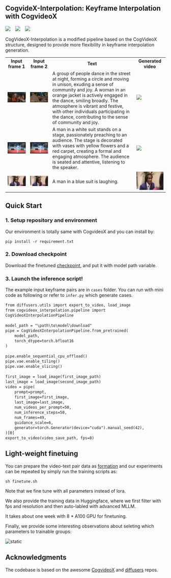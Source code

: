 ## CogvideX-Interpolation: Keyframe Interpolation with CogvideoX

<div align="left">
    <a href="https://huggingface.co/feizhengcong/CogvideoX-Interpolation"><img src="https://img.shields.io/static/v1?label=Models&message=HuggingFace&color=red"></a> &ensp;
    <a href="https://huggingface.co/datasets/feizhengcong/CogvideoX-Interpolation"><img src="https://img.shields.io/static/v1?label=Dataset&message=HuggingFace&color=blue"></a> &ensp;
    <a href="https://huggingface.co/feizhengcong/CogvideoX-Interpolation"><img src="https://img.shields.io/static/v1?label=Demo&message=HuggingFace&color=green"></a> &ensp;
</div>


CogVideoX-Interpolation is a modified pipeline based on the CogVideoX structure, designed to provide more flexibility in keyframe interpolation generation. 


<table class="center">
    <tr style="font-weight: bolder;text-align:center;">
        <td>Input frame 1</td>
        <td>Input frame 2</td>
        <td>Text</td>
        <td>Generated video</td>
    </tr>
  	<tr>
	  <td>
	    <img src=cases/5.jpg width="250">
	  </td>
	  <td>
	    <img src=cases/55.jpg width="250">
	  </td>
      <td>
	    A group of people dance in the street at night, forming a circle and moving in unison, exuding a sense of community and joy. A woman in an orange jacket is actively engaged in the dance, smiling broadly. The atmosphere is vibrant and festive, with other individuals participating in the dance, contributing to the sense of community and joy. 
	  </td>
	  <td>
     		<image src=cases/gen_5.gif width="250">
	  </td>
  	</tr>
  	<tr>
	  <td>
	    <img src=cases/6.jpg width="250">
	  </td>
	  <td>
	    <img src=cases/66.jpg width="250">
	  </td>
      <td>
	    A man in a white suit stands on a stage, passionately preaching to an audience. The stage is decorated with vases with yellow flowers and a red carpet, creating a formal and engaging atmosphere. The audience is seated and attentive, listening to the speaker. 
	  </td>
	  <td>
	    <image src=cases/gen_6.gif width="250">
	  </td>
  	</tr>
  <tr>
	  <td>
	    <img src=cases/7.jpg width="250">
	  </td>
	  <td>
	    <img src=cases/77.jpg width="250">
	  </td>
      <td>
	    A man in a blue suit is laughing.
	  </td>
	  <td>
	    <img src=cases/gen_7.gif width="250">
	  </td>
  	</tr>
</table >


## Quick Start
### 1. Setup repository and environment 

Our environment is totally same with CogvideoX and you can install by: 

```
pip install -r requirement.txt
```


### 2. Download checkpoint
Download the finetuned [checkpoint](https://huggingface.co/feizhengcong/CogvideoX-Interpolation), and put it with model path variable. 

### 3. Launch the inference script!
The example input keyframe pairs are in `cases` folder. 
You can run with mini code as following or refer to `infer.py` which generate cases. 

```
from diffusers.utils import export_to_video, load_image 
from cogvideox_interpolation.pipeline import CogVideoXInterpolationPipeline

model_path = "\path\to\model\download"
pipe = CogVideoXInterpolationPipeline.from_pretrained(
    model_path,
    torch_dtype=torch.bfloat16
)

pipe.enable_sequential_cpu_offload()
pipe.vae.enable_tiling()
pipe.vae.enable_slicing()

first_image = load_image(first_image_path)
last_image = load_image(second_image_path)
video = pipe(
	prompt=prompt,
	first_image=first_image,
	last_image=last_image,
	num_videos_per_prompt=50,
	num_inference_steps=50,
	num_frames=49,
	guidance_scale=6,
	generator=torch.Generator(device="cuda").manual_seed(42),
)[0]
export_to_video(video_save_path, fps=8)
```

## Light-weight finetuing
You can prepare the video-text pair data as [formation](https://github.com/feizc/CogvideX-Interpolation/blob/main/cogvideox_interpolation/datasets.py) and our experiments can be repeated by simply run the training scripts as:

```
sh finetune.sh 
```

Note that we fine tune with all parameters instead of lora. 

We also provide the training data in Huggingface, where we first filter with fps and resolution and then auto-labled with advanced MLLM. 

It takes about one week with 8 * A100 GPU for finetuning. 

Finally, we provide some interesting observations about seleting which parameters to trainable groups:

![static](https://github.com/user-attachments/assets/dba7ec67-28b9-4979-9f5f-cb03f0e07027)




## Acknowledgments 

The codebase is based on the awesome [CogvideoX](https://github.com/THUDM/CogVideo) and [diffusers](https://github.com/huggingface/diffusers/blob/main/src/diffusers/pipelines/cogvideo/pipeline_cogvideox.py) repos.







